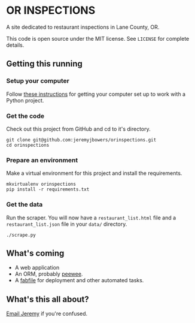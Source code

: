 # OR INSPECTIONS
A site dedicated to restaurant inspections in Lane County, OR.

This code is open source under the MIT license. See ```LICENSE``` for complete details.

## Getting this running

### Setup your computer
Follow [these instructions](http://blog.apps.npr.org/2013/06/06/how-to-setup-a-developers-environment.html) for getting your computer set up to work with a Python project.

### Get the code
Check out this project from GitHub and cd to it's directory.
```
git clone git@github.com:jeremyjbowers/orinspections.git
cd orinspections
```
### Prepare an environment
Make a virtual environment for this project and install the requirements.
```
mkvirtualenv orinspections
pip install -r requirements.txt
```

### Get the data
Run the scraper. You will now have a ```restaurant_list.html``` file and a ```restaurant_list.json``` file in your ```data/``` directory.
```
./scrape.py
```


## What's coming
* A web application
* An ORM, probably [peewee](http://peewee.readthedocs.org/en/latest/index.html).
* A [fabfile](http://docs.fabfile.org/en/1.8/) for deployment and other automated tasks.

## What's this all about?
[Email Jeremy](mailto:jeremyjbowers@gmail.com) if you're confused.
